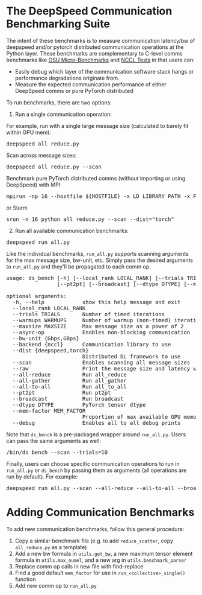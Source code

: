 # The DeepSpeed Communication Benchmarking Suite

The intent of these benchmarks is to measure communication latency/bw of deepspeed and/or pytorch distributed communication operations at the Python layer. These benchmarks are complementary to C-level comms benchmarks like [OSU Micro-Benchmarks](https://mvapich.cse.ohio-state.edu/benchmarks/) and [NCCL Tests](https://github.com/NVIDIA/nccl-tests) in that users can:
- Easily debug which layer of the communication software stack hangs or performance degradations originate from.
- Measure the expected communication performance of either DeepSpeed comms or pure PyTorch distributed

To run benchmarks, there are two options:

1. Run a single communication operation:

For example, run with a single large message size (calculated to barely fit within GPU mem):
<pre>
deepspeed all_reduce.py
</pre>

Scan across message sizes:
<pre>
deepspeed all_reduce.py --scan
</pre>

Benchmark pure PyTorch distributed comms (without importing or using DeepSpeed) with MPI
<pre>
mpirun -np 16 --hostfile ${HOSTFILE} -x LD_LIBRARY_PATH -x PATH -x LD_PRELOAD python all_reduce.py --scan --dist="torch"
</pre>

or Slurm
<pre>
srun -n 16 python all_reduce.py --scan --dist="torch"
</pre>


2. Run all available communication benchmarks:

<pre>
deepspeed run_all.py
</pre>

Like the individual benchmarks, `run_all.py` supports scanning arguments for the max message size, bw-unit, etc. Simply pass the desired arguments to `run_all.py` and they'll be propagated to each comm op.

<pre>
usage: ds_bench [-h] [--local_rank LOCAL_RANK] [--trials TRIALS] [--warmups WARMUPS] [--maxsize MAXSIZE] [--async-op] [--bw-unit {Gbps,GBps}] [--backend {nccl}] [--dist {deepspeed,torch}] [--scan] [--raw] [--all-reduce] [--all-gather] [--all-to-all]
                [--pt2pt] [--broadcast] [--dtype DTYPE] [--mem-factor MEM_FACTOR] [--debug]

optional arguments:
  -h, --help            show this help message and exit
  --local_rank LOCAL_RANK
  --trials TRIALS       Number of timed iterations
  --warmups WARMUPS     Number of warmup (non-timed) iterations
  --maxsize MAXSIZE     Max message size as a power of 2
  --async-op            Enables non-blocking communication
  --bw-unit {Gbps,GBps}
  --backend {nccl}      Communication library to use
  --dist {deepspeed,torch}
                        Distributed DL framework to use
  --scan                Enables scanning all message sizes
  --raw                 Print the message size and latency without units
  --all-reduce          Run all_reduce
  --all-gather          Run all_gather
  --all-to-all          Run all_to_all
  --pt2pt               Run pt2pt
  --broadcast           Run broadcast
  --dtype DTYPE         PyTorch tensor dtype
  --mem-factor MEM_FACTOR
                        Proportion of max available GPU memory to use for single-size evals
  --debug               Enables all_to_all debug prints
</pre>

Note that `ds_bench` is a pre-packaged wrapper around `run_all.py`. Users can pass the same arguments as well:

<pre>
<path to deepspeed>/bin/ds_bench --scan --trials=10
</pre>

Finally, users can choose specific communication operations to run in `run_all.py` or `ds_bench` by passing them as arguments (all operations are run by default). For example:

<pre>
deepspeed run_all.py --scan --all-reduce --all-to-all --broadcast
</pre>


# Adding Communication Benchmarks

To add new communication benchmarks, follow this general procedure:

1. Copy a similar benchmark file (e.g. to add `reduce_scatter`, copy `all_reduce.py` as a template)
2. Add a new bw formula in `utils.get_bw`, a new maximum tensor element formula in `utils.max_numel`, and a new arg in `utils.benchmark_parser`
3. Replace comm op calls in new file with find-replace
4. Find a good default `mem_factor` for use in `run_<collective>_single()` function
5. Add new comm op to `run_all.py`
